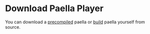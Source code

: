 # Download Paella Player

You can download a [precompiled](download_precompiled_paella.md) paella or [build](build_paella.md) paella yourself from source.
